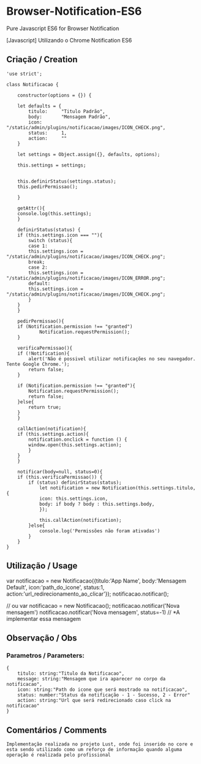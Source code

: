 # Browser-Notification-ES6
Pure Javascript ES6 for Browser Notification

[Javascript] Utilizando o Chrome Notification ES6

## Criação / Creation
	'use strict';

	class Notificacao {

	    constructor(options = {}) {

		let defaults = {
		    titulo:     "Titulo Padrão",
		    body:       "Mensagem Padrão",
		    icon:       "/static/admin/plugins/notificacao/images/ICON_CHECK.png",
		    status:     1,
		    action:     ""
		}

		let settings = Object.assign({}, defaults, options);

		this.settings = settings;


		this.definirStatus(settings.status);
		this.pedirPermissao();
		
	    }

	    getAttr(){
		console.log(this.settings);
	    }

	    definirStatus(status) {
		if (this.settings.icon === ""){
		    switch (status){
		    case 1:
			this.settings.icon = "/static/admin/plugins/notificacao/images/ICON_CHECK.png";
			break;
		    case 2:
			this.settings.icon = "/static/admin/plugins/notificacao/images/ICON_ERROR.png";
		    default:
			this.settings.icon = "/static/admin/plugins/notificacao/images/ICON_CHECK.png";
		    }
		}
	    }

	    pedirPermissao(){
		if (Notification.permission !== "granted")
	    		Notification.requestPermission();
	    }

	    verificaPermissao(){
		if (!Notification){
		    alert('Não é possivel utilizar notificações no seu navegador. Tente Google Chrome.');
		    return false;
		}

		if (Notification.permission !== "granted"){
		    Notification.requestPermission();
		    return false;
		}else{
		    return true;
		}
	    }

	    callAction(notification){
		if (this.settings.action){
		    notification.onclick = function () {
			window.open(this.settings.action);
		    }
		}
	    }

	    notificar(body=null, status=0){
		if (this.verificaPermissao()) {
		    if (status) definirStatus(status);		    
		        let notification = new Notification(this.settings.titulo, {
			    icon: this.settings.icon,
			    body: if body ? body : this.settings.body,
		        });

		        this.callAction(notification);
		    }else{
		        console.log('Permissões não foram ativadas')
		    }
	    }
	}

## Utilização / Usage
var notificacao = new Notificacao({titulo:'App Name', 
								   body:'Mensagem Default', 
								   icon:'path_do_icone', 
								   status:1,
								   action:'url_redirecionamento_ao_clicar'});
notificacao.notificar();

// ou
var notificacao = new Notificacao();
notificacao.notificar('Nova mensagem')
notificacao.notificar('Nova mensagem', status=-1) // *A implementar essa mensagem

## Observação / Obs
### Parametros / Parameters: 
	{
		titulo: string:"Titulo da Notificacao",
		message: string:"Mensagem que ira aparecer no corpo da notificacao",
		icon: string:"Path do icone que será mostrado na notificacao",
		status: number:"Status da notificação - 1 - Sucesso, 2 - Error"
		action: string:"Url que será redirecionado caso click na notificacao"
	}

## Comentários / Comments
`
	Implementação realizada no projeto Lust, onde foi inserido no core e esta sendo
	utilizado como um reforço de informação quando alguma operação é realizada pelo
	profissional
`
